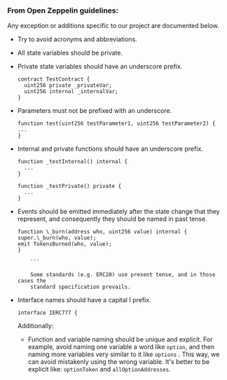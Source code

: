 ### From Open Zeppelin guidelines:

Any exception or additions specific to our project are documented below.

- Try to avoid acronyms and abbreviations.
- All state variables should be private.
- Private state variables should have an underscore prefix.

  ```solidity
  contract TestContract {
    uint256 private _privateVar;
    uint256 internal _internalVar;
  }
  ```

- Parameters must not be prefixed with an underscore.

  ```
  function test(uint256 testParameter1, uint256 testParameter2) {
  ...
  }

  ```

- Internal and private functions should have an underscore prefix.

  ```
  function _testInternal() internal {
    ...
  }

  ```

  ```
  function _testPrivate() private {
    ...
  }

  ```

- Events should be emitted immediately after the state change that they
  represent, and consequently they should be named in past tense.

  ````
  function \_burn(address who, uint256 value) internal {
  super.\_burn(who, value);
  emit TokensBurned(who, value);
  }

      ```

      Some standards (e.g. ERC20) use present tense, and in those cases the
      standard specification prevails.

  ````

- Interface names should have a capital I prefix.

  ```
  interface IERC777 {

  ```

  Additionally:

  - Function and variable naming should be unique and explicit.
    For example, avoid naming one variable a word like `option`, and then naming more variables very similar to it like `options` . This way, we can avoid mistakenly using the wrong variable. It's better to be explicit like: `optionToken` and `allOptionAddresses`.
